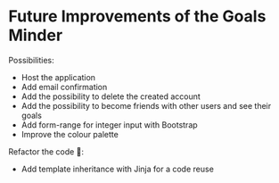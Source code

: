 # Future Improvements of the Goals Minder

Possibilities:
- Host the application
- Add email confirmation
- Add the possibility to delete the created account
- Add the possibility to become friends with other users and see their goals
- Add form-range for integer input with Bootstrap
- Improve the colour palette

Refactor the code 🙂:
- Add template inheritance with Jinja for a code reuse
